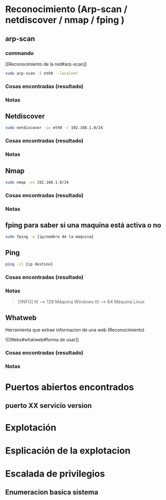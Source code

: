 
# Reconocimiento (Arp-scan / netdiscover / nmap / fping )



## arp-scan
### commando

[[Reconocimiento de la red#arp-scan]]

```sh title:"comando arp scan en shell"
sudo arp-scan -I eth0 --localnet
```

### Cosas encontradas (resultado)

### Notas


## Netdiscover

```sh title:"comando netdiscover en shell"
sudo netdiscover -io eth0 -r 192.168.1.0/24
```



### Cosas encontradas (resultado)

### Notas


## Nmap

```sh fold:"comando nmap para descubrir dispositivos en la red en shell"
sudo nmap -sn 192.168.1.0/24
```


### Cosas encontradas (resultado)

### Notas


## fping para saber si una maquina está activa o no

```sh fold:"comando fping para descubrir dispositivos en la red en shell"
sudo fping -e {ip/nombre de la maquina}
```


## Ping

```sh fold:"comando nmap para descubrir dispositivos en la red en shell"
ping -c1 {ip destino}
```


### Cosas encontradas (resultado)

### Notas


>[!INFO]
> ttl --> 128 Máquina Windows
>ttl --> 64 Máquina Linux


## Whatweb
Herramienta que extrae informacion de una web  (Reconocimiento)


![[Webs#whatweb#forma de usar]]
### Cosas encontradas (resultado)

### Notas


# Puertos abiertos encontrados

## puerto XX servicio version



# Explotación

# Esplicación de la explotacion

# Escalada de privilegios
## Enumeracion basica sistema
